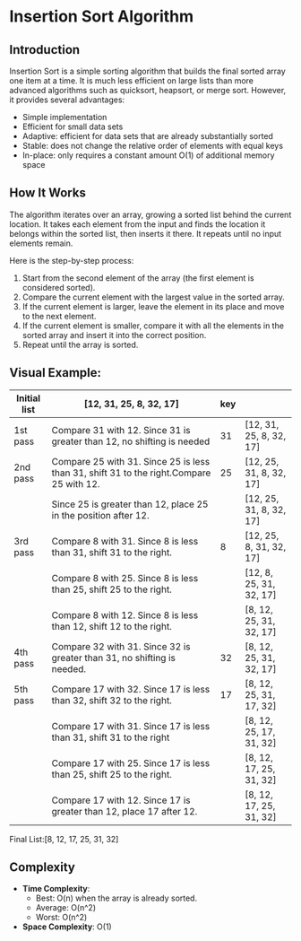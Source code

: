 # Insertion Sort Algorithm

## Introduction
Insertion Sort is a simple sorting algorithm that builds the final sorted array one item at a time. It is much less efficient on large lists than more advanced algorithms such as quicksort, heapsort, or merge sort. However, it provides several advantages:
- Simple implementation
- Efficient for small data sets
- Adaptive: efficient for data sets that are already substantially sorted
- Stable: does not change the relative order of elements with equal keys
- In-place: only requires a constant amount O(1) of additional memory space

## How It Works
The algorithm iterates over an array, growing a sorted list behind the current location. It takes each element from the input and finds the location it belongs within the sorted list, then inserts it there. It repeats until no input elements remain.

Here is the step-by-step process:
1. Start from the second element of the array (the first element is considered sorted).
2. Compare the current element with the largest value in the sorted array.
3. If the current element is larger, leave the element in its place and move to the next element.
4. If the current element is smaller, compare it with all the elements in the sorted array and insert it into the correct position.
5. Repeat until the array is sorted.

## Visual Example:

| Initial list      | [12, 31, 25, 8, 32, 17]                | key| |
| ----------------- | ---------------------------------------------|-----|-|
|  1st pass | Compare 31 with 12. Since 31 is greater than 12, no shifting is needed| 31 |[12, 31, 25, 8, 32, 17] 
|  2nd pass | Compare 25 with 31. Since 25 is less than 31, shift 31 to the right.Compare 25 with 12. | 25 |[12, 25, 31, 8, 32, 17] |
|  | Since 25 is greater than 12, place 25 in the position after 12. |  |[12, 25, 31, 8, 32, 17]|
|  3rd pass | Compare 8 with 31. Since 8 is less than 31, shift 31 to the right.| 8 | [12, 25, 8, 31, 32, 17]|
|   |Compare 8 with 25. Since 8 is less than 25, shift 25 to the right.|  |[12, 8, 25, 31, 32, 17] |
|   | Compare 8 with 12. Since 8 is less than 12, shift 12 to the right.|  |[8, 12, 25, 31, 32, 17]  |
|  4th pass | Compare 32 with 31. Since 32 is greater than 31, no shifting is needed.| 32|[8, 12, 25, 31, 32, 17]
|  5th pass | Compare 17 with 32. Since 17 is less than 32, shift 32 to the right.| 17|[8, 12, 25, 31, 17, 32]
|   | Compare 17 with 31. Since 17 is less than 31, shift 31 to the right| |[8, 12, 25, 17, 31, 32]
 |   | Compare 17 with 25. Since 17 is less than 25, shift 25 to the right.| |[8, 12, 17, 25, 31, 32]
  |   | Compare 17 with 12. Since 17 is greater than 12, place 17 after 12.| |[8, 12, 17, 25, 31, 32]

Final List:[8, 12, 17, 25, 31, 32]


## Complexity
- **Time Complexity**:
  - Best: O(n) when the array is already sorted.
  - Average: O(n^2)
  - Worst: O(n^2)
- **Space Complexity**: O(1)

